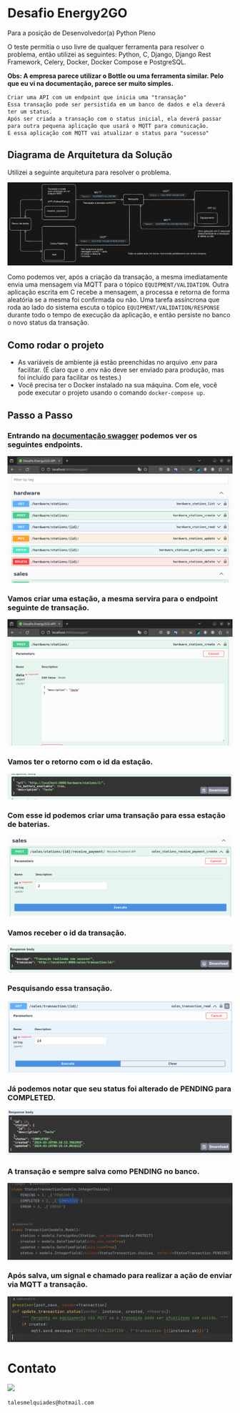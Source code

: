 # Desafio Energy2GO

Para a posição de Desenvolvedor(a) Python Pleno

O teste permitia o uso livre de qualquer ferramenta para resolver o problema, então utilizei as seguintes: Python, C,
Django, Django Rest Framework, Celery, Docker, Docker Compose e PostgreSQL.

**Obs: A empresa parece utilizar o Bottle ou uma ferramenta similar. Pelo que eu vi na documentação, parece ser muito
simples.**

```
Criar uma API com um endpoint que inicia uma "transação"
Essa transação pode ser persistida em um banco de dados e ela deverá ter um status.
Após ser criada a transação com o status inicial, ela deverá passar para outra pequena aplicação que usará o MQTT para comunicação.
E essa aplicação com MQTT vai atualizar o status para "sucesso"
```

## Diagrama de Arquitetura da Solução

Utilizei a seguinte arquitetura para resolver o problema.

![diagrama.png](docs%2Fdiagrama.png)

Como podemos ver, após a criação da transação, a mesma imediatamente envia uma mensagem via MQTT
para o tópico `EQUIPMENT/VALIDATION`. Outra aplicação escrita em C recebe a mensagem, a processa e retorna de forma
aleatória se a mesma foi confirmada ou não. Uma tarefa assíncrona que roda ao lado do sistema escuta o tópico
`EQUIPMENT/VALIDATION/RESPONSE` durante todo o tempo de execução da aplicação, e então persiste no banco o novo status
da transação.

## Como rodar o projeto

* As variáveis de ambiente já estão preenchidas no arquivo .env para facilitar. (É claro que o .env não deve ser enviado
para produção, mas foi incluído para facilitar os testes.)
* Você precisa ter o Docker instalado na sua máquina. Com ele, você pode executar o projeto usando o comando
`docker-compose up`.

## Passo a Passo

### Entrando na [documentação swagger](http://localhost:8000/swagger/) podemos ver os seguintes endpoints.

![img.png](docs%2Fimg.png)

### Vamos criar uma estação, a mesma servira para o endpoint seguinte de transação.

![img_1.png](docs%2Fimg_1.png)

### Vamos ter o retorno com o id da estação.

![img_2.png](docs%2Fimg_2.png)

### Com esse id podemos criar uma transação para essa estação de baterias.

![img_3.png](docs%2Fimg_3.png)

### Vamos receber o id da transação.

![img_4.png](docs%2Fimg_4.png)

### Pesquisando essa transação.

![img_5.png](docs%2Fimg_5.png)

### Já podemos notar que seu status foi alterado de PENDING para COMPLETED.

![img_6.png](docs%2Fimg_6.png)

### A transação e sempre salva como PENDING no banco.

![img_7.png](docs%2Fimg_7.png)

### Após salva, um signal e chamado para realizar a ação de enviar via MQTT a transação.

![img_8.png](docs%2Fimg_8.png)

# Contato

<a href="https://www.linkedin.com/in/talesmelquiades/"><img src="https://img.shields.io/badge/LinkedIn-0077B5?style=for-the-badge&logo=linkedin&logoColor=white"></img></a>

```
talesmelquiades@hotmail.com
```